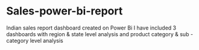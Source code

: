 # Sales-power-bi-report
Indian sales report dashboard created on Power Bi
I have included 3 dashboards with region & state level analysis and product category & sub - category level analysis

